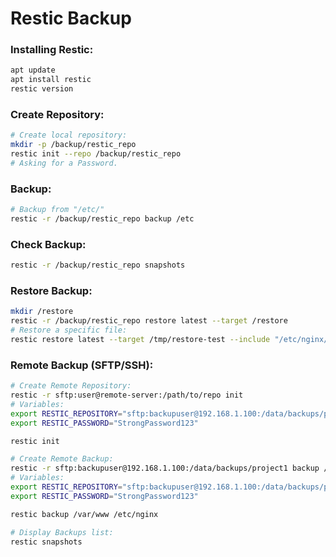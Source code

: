 # Restic Backup

### Installing Restic:
```sh
apt update
apt install restic
restic version
```

### Create Repository:
```sh
# Create local repository:
mkdir -p /backup/restic_repo
restic init --repo /backup/restic_repo
# Asking for a Password.
```

### Backup:
```sh
# Backup from "/etc/"
restic -r /backup/restic_repo backup /etc
```

### Check Backup:
```sh
restic -r /backup/restic_repo snapshots
```

### Restore Backup:
```sh
mkdir /restore
restic -r /backup/restic_repo restore latest --target /restore
# Restore a specific file:
restic restore latest --target /tmp/restore-test --include "/etc/nginx/nginx.conf"

```

### Remote Backup (SFTP/SSH):
```sh
# Create Remote Repository:
restic -r sftp:user@remote-server:/path/to/repo init
# Variables:
export RESTIC_REPOSITORY="sftp:backupuser@192.168.1.100:/data/backups/project1"
export RESTIC_PASSWORD="StrongPassword123"

restic init
```
```sh
# Create Remote Backup:
restic -r sftp:backupuser@192.168.1.100:/data/backups/project1 backup /var/www
# Variables:
export RESTIC_REPOSITORY="sftp:backupuser@192.168.1.100:/data/backups/project1"
export RESTIC_PASSWORD="StrongPassword123"

restic backup /var/www /etc/nginx
```
```sh
# Display Backups list:
restic snapshots
```



